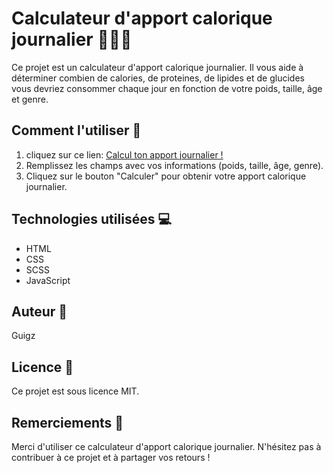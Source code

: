 # Calculateur d'apport calorique journalier 🍎🏋️‍♀️

Ce projet est un calculateur d'apport calorique journalier. Il vous aide à déterminer combien de calories, de proteines, de lipides et de glucides vous devriez consommer chaque jour en fonction de votre poids, taille, âge et genre.

## Comment l'utiliser 🤔

1. cliquez sur ce lien: [Calcul ton apport journalier !](https://guigzlsx.github.io/Calcul_calories_journalieres/) 
2. Remplissez les champs avec vos informations (poids, taille, âge, genre).
3. Cliquez sur le bouton "Calculer" pour obtenir votre apport calorique journalier.

## Technologies utilisées 💻

- HTML
- CSS
- SCSS
- JavaScript

## Auteur 👤

Guigz

## Licence 📄

Ce projet est sous licence MIT.

## Remerciements 🙏

Merci d'utiliser ce calculateur d'apport calorique journalier. N'hésitez pas à contribuer à ce projet et à partager vos retours !
